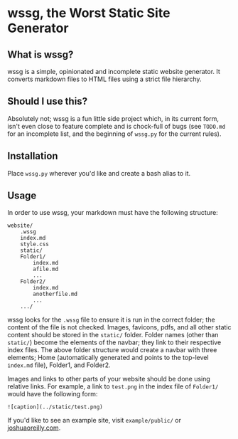# wssg, the Worst Static Site Generator

## What is wssg?

wssg is a simple, opinionated and incomplete static website generator.
It converts markdown files to HTML files using a strict file hierarchy.

## Should I use this?

Absolutely not; wssg is a fun little side project which, in its current form, isn't even close to feature complete and is chock-full of bugs (see `TODO.md` for an incomplete list, and the beginning of `wssg.py` for the current rules).

## Installation

Place `wssg.py` wherever you'd like and create a bash alias to it.

## Usage

In order to use wssg, your markdown must have the following structure:

```
website/
	.wssg
	index.md
	style.css
	static/
	Folder1/
		index.md
		afile.md
		...
	Folder2/
		index.md
		anotherfile.md
		...
	.../
```

wssg looks for the `.wssg` file to ensure it is run in the correct folder; the content of the file is not checked.
Images, favicons, pdfs, and all other static content should be stored in the `static/` folder.
Folder names (other than `static/`) become the elements of the navbar; they link to their respective index files.
The above folder structure would create a navbar with three elements; Home (automatically generated and points to the top-level `index.md` file), Folder1, and Folder2.

Images and links to other parts of your website should be done using relative links.
For example, a link to `test.png` in the index file of `Folder1/` would have the following form:

```
![caption](../static/test.png)
```

If you'd like to see an example site, visit `example/public/` or [joshuaoreilly.com](https://joshuaoreilly.com/).

